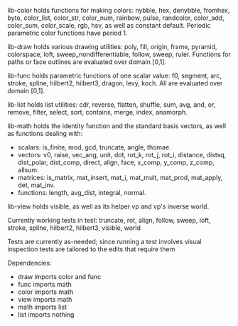 
lib-color holds functions for making colors: nybble, hex, denybble, fromhex, byte, color_list, color_str, color_num, rainbow, pulse, randcolor, color_add, color_sum, color_scale, rgb, hsv, as well as constant default. Periodic parametric color functions have period 1.

lib-draw holds various drawing utilities: poly, fill, origin, frame, pyramid, colorspace, loft, sweep_nondifferentiable, follow, sweep, ruler. Functions for paths or face outlines are evaluated over domain [0,1].

lib-func holds parametric functions of one scalar value: f0, segment, arc, stroke, spline, hilbert2, hilbert3, dragon, levy, koch. All are evaluated over domain [0,1].

lib-list holds list utilities: cdr, reverse, flatten, shuffle, sum, avg, and, or, remove, filter, select, sort, contains, merge, index, anamorph.

lib-math holds the identity function and the standard basis vectors, as well as functions dealing with:
* scalars: is_finite, mod, gcd, truncate, angle, thomae.
* vectors: v0, raise, vec\_ang, unit, dot, rot\_k, rot\_j, rot_i, distance, distsq, dist\_polar, dist\_comp, direct, align, face, x\_comp, y\_comp, z\_comp, allsum.
* matrices: is_matrix, mat\_insert, mat_i, mat\_mult, mat\_prod, mat\_apply, det, mat\_inv.
* functions: length, avg_dist, integral, normal.

lib-view holds visible, as well as its helper vp and vp's inverse world.

Currently working tests in test: truncate, rot, align, follow, sweep, loft, stroke, spline, hilbert2, hilbert3, visible, world

Tests are currently as-needed; since running a test involves visual inspection tests are tailored to the edits that require them

Dependencies:
<!---
     [d]
     /  \
    [c][f][v]
      \ | /
      [ m ]
        |
       [l]
-->
* draw imports color and func
* func imports math
* color imports math
* view imports math
* math imports list
* list imports nothing
